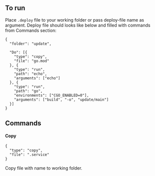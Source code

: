 ## To run
Place ```.deploy``` file to your working folder or pass deploy-file name as argument. Deploy file should looks like below and filled with commands from Commands section:
```
{
  "folder": "update",

  "Do": [{
    "type": "copy",
    "file": "go.mod"
  }, {
    "type": "run",
    "path": "echo",
    "arguments": ["echo"]
  }, {
    "type": "run",
    "path": "go",
    "environments": ["CGO_ENABLED=0"],
    "arguments": ["build", "-o", "update/main"]
  }]
}
```
## Commands
#### Copy
```
{
  "type": "copy",
  "file": ".service"
}
```
Copy file with name to working folder.